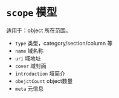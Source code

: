 # `scope` 模型

适用于：object 所在范围。

- `type` 类型，category/section/column 等
- `name` 域名称
- `uri` 域地址
- `cover` 域封面
- `introduction` 域简介
- `obejctCount` object数量
- `meta` 元信息